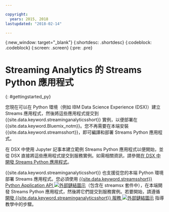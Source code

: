 ```yaml
---

copyright:
  years: 2015, 2018
lastupdated: "2018-02-14"

---
```


<!-- Attribute definitions -->
{:new_window: target="_blank"}
{:shortdesc: .shortdesc}
{:codeblock: .codeblock}
{:screen: .screen}
{:pre: .pre}

# Streaming Analytics 的 Streams Python 應用程式
{: #gettingstarted_py}

您現在可以在 Python 環境（例如 IBM Data Science Experience (DSX)）建立 Streams 應用程式，然後將這些應用程式提交到 {{site.data.keyword.streaminganalyticsshort}} 實例，以便部署在 {{site.data.keyword.Bluemix_notm}}。您不再需要在本端安裝 {{site.data.keyword.streamsshort}}，即可編譯和部署 Streams Python 應用程式。

在 DSX 中使用 Jupyter 記事本建立範例 Streams Python 應用程式以便開始，並從 DSX 直接將這些應用程式提交到服務實例。如需相關資訊，請參閱[在 DSX 中開發 Streams Python 應用程式](/docs/services/StreamingAnalytics/t_develop_apps_python.html#t_develop_python_dsx)。

{{site.data.keyword.streaminganalyticsshort}} 也支援從您的本端 Python 環境部署 Streams 應用程式。您必須使用 [{{site.data.keyword.streamsshort}} Python Application API ![外部鏈結圖示](../../icons/launch-glyph.svg "外部鏈結圖示")](http://ibmstreams.github.io/streamsx.documentation/docs/python/python-appapi-devguide/#50-api-features)（包含在 streamsx 套件中），在本端開發 Streams Python 應用程式，然後將它們提交到服務實例。若要開始，請遵循[開發 {{site.data.keyword.streaminganalyticsshort}} 服務 ![外部鏈結圖示](../../icons/launch-glyph.svg "外部鏈結圖示")](http://ibmstreams.github.io/streamsx.documentation/docs/python/1.6/python-appapi-devguide-2a/index.html) 指導教學中的步驟。
